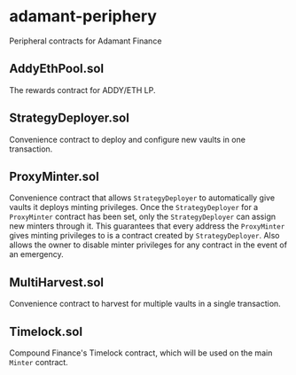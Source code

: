 # adamant-periphery
Peripheral contracts for Adamant Finance

## AddyEthPool.sol
The rewards contract for ADDY/ETH LP.

## StrategyDeployer.sol
Convenience contract to deploy and configure new vaults in one transaction.

## ProxyMinter.sol
Convenience contract that allows ``StrategyDeployer`` to automatically give vaults it deploys minting privileges. 
Once the ``StrategyDeployer`` for a ``ProxyMinter`` contract has been set, only the ``StrategyDeployer`` can assign new minters through it.
This guarantees that every address the ``ProxyMinter`` gives minting privileges to is a contract created by ``StrategyDeployer``.
Also allows the owner to disable minter privileges for any contract in the event of an emergency.

## MultiHarvest.sol
Convenience contract to harvest for multiple vaults in a single transaction.

## Timelock.sol
Compound Finance's Timelock contract, which will be used on the main ``Minter`` contract.
